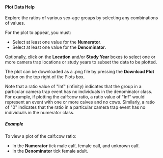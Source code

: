 #### Plot Data Help

Explore the ratios of various sex-age groups by selecting any combinations of values.

For the plot to appear, you must:

- Select at least one value for the **Numerator**.
- Select at least one value for the **Denominator**.

Optionally, click on the **Location** and/or **Study Year** boxes to select one or more camera trap locations or study years to subset the data to be plotted.

The plot can be downloaded as a .png file by pressing the **Download Plot** button on the top right of the Plots box.  

Note that a ratio value of "Inf" (infinity) indicates that the group in a particular camera trap event has no individuals in the denominator class.
For example, if plotting the calf:cow ratio, a ratio value of "Inf" would represent an event with one or more calves and no cows.
Similarly, a ratio of "0" indicates that the ratio in a particular camera trap event has no individuals in the numerator class.

##### Example 

To view a plot of the calf:cow ratio:

- In the **Numerator** tick male calf, female calf, and unknown calf.
- In the **Denominator** tick female adult.
